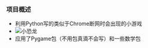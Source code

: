 ### 项目概述
+ 利用Python写的类似于Chrome断网时会出现的小游戏
+ ![小恐龙](http://hiphotos.baidu.com/feed/pic/item/b21c8701a18b87d616c849320a0828381f30fd11.jpg)
+ 应用了Pygame包（不用包真滴不会写）和一些数学包
